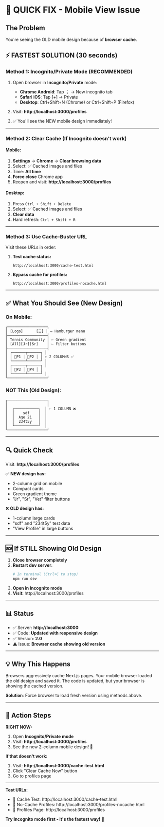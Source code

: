 # 🎯 QUICK FIX - Mobile View Issue

## The Problem
You're seeing the OLD mobile design because of **browser cache**.

## ⚡ FASTEST SOLUTION (30 seconds)

### Method 1: Incognito/Private Mode (RECOMMENDED)
1. Open browser in **Incognito/Private** mode:
   - **Chrome Android**: Tap ⋮ → New incognito tab
   - **Safari iOS**: Tap [+] → Private
   - **Desktop**: Ctrl+Shift+N (Chrome) or Ctrl+Shift+P (Firefox)

2. Visit: **http://localhost:3000/profiles**

3. ✅ You'll see the NEW mobile design immediately!

---

### Method 2: Clear Cache (If Incognito doesn't work)

#### Mobile:
1. **Settings** → **Chrome** → **Clear browsing data**
2. Select: ✅ Cached images and files
3. Time: **All time**
4. **Force close** Chrome app
5. Reopen and visit: **http://localhost:3000/profiles**

#### Desktop:
1. Press `Ctrl + Shift + Delete`
2. Select: ✅ Cached images and files
3. **Clear data**
4. Hard refresh: `Ctrl + Shift + R`

---

### Method 3: Use Cache-Buster URL

Visit these URLs in order:

1. **Test cache status:**
   ```
   http://localhost:3000/cache-test.html
   ```

2. **Bypass cache for profiles:**
   ```
   http://localhost:3000/profiles-nocache.html
   ```

---

## ✅ What You Should See (New Design)

### On Mobile:
```
┌──────────────────┐
│ [Logo]      [☰] │ ← Hamburger menu
├──────────────────┤
│ Tennis Community │ ← Green gradient
│ [All][Jr][Sr]    │ ← Filter buttons
├──────────────────┤
│ ┌──────┬──────┐ │
│ │ 👤P1 │ 👤P2 │ │ ← 2 COLUMNS ✅
│ └──────┴──────┘ │
│ ┌──────┬──────┐ │
│ │ 👤P3 │ 👤P4 │ │
│ └──────┴──────┘ │
└──────────────────┘
```

### NOT This (Old Design):
```
┌──────────────────┐
│                  │
│  ┌───────────┐  │ ← 1 COLUMN ❌
│  │    sdf    │  │
│  │  Age 21   │  │
│  │  234t5y   │  │
│  └───────────┘  │
└──────────────────┘
```

---

## 🔍 Quick Check

Visit: **http://localhost:3000/profiles**

✅ **NEW design has:**
- 2-column grid on mobile
- Compact cards
- Green gradient theme
- "Jr", "Sr", "Vet" filter buttons

❌ **OLD design has:**
- 1-column large cards
- "sdf" and "234t5y" test data
- "View Profile" in large buttons

---

## 🆘 If STILL Showing Old Design

1. **Close browser completely**
2. **Restart dev server:**
   ```powershell
   # In terminal (Ctrl+C to stop)
   npm run dev
   ```
3. **Open in Incognito mode**
4. **Visit**: http://localhost:3000/profiles

---

## 📊 Status

- ✅ Server: **http://localhost:3000**
- ✅ Code: **Updated with responsive design**
- ✅ Version: **2.0**
- ⚠️ Issue: **Browser cache showing old version**

---

## 💡 Why This Happens

Browsers aggressively cache Next.js pages. Your mobile browser loaded the old design and saved it. The code is updated, but your browser is showing the cached version.

**Solution**: Force browser to load fresh version using methods above.

---

## 🎯 Action Steps

**RIGHT NOW:**
1. Open **Incognito/Private mode**
2. Visit: **http://localhost:3000/profiles**
3. See the new 2-column mobile design! 🎉

**If that doesn't work:**
1. Visit: **http://localhost:3000/cache-test.html**
2. Click "Clear Cache Now" button
3. Go to profiles page

---

**Test URLs:**
- 🧪 Cache Test: http://localhost:3000/cache-test.html
- 🔄 No-Cache Profiles: http://localhost:3000/profiles-nocache.html
- 🎯 Profiles Page: http://localhost:3000/profiles

**Try Incognito mode first - it's the fastest way!** 🚀
